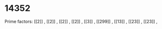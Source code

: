 # 14352

Prime factors: [[2]] , [[2]] , [[2]] , [[2]] , [[3]] , [[299]] , [[13]] , [[23]] , [[23]] , 